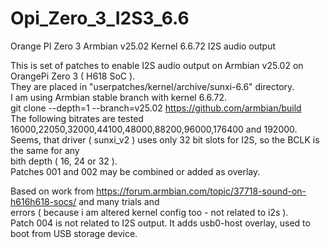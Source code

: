 # Opi_Zero_3_I2S3_6.6
Orange PI Zero 3 Armbian v25.02 Kernel 6.6.72 I2S audio output 

  This is set of patches to enable I2S audio output on Armbian v25.02 on OrangePi Zero 3 ( H618 SoC ).  
They are placed in "userpatches/kernel/archive/sunxi-6.6" directory.  
  I am using Armbian stable branch with kernel 6.6.72.  
    git clone --depth=1 --branch=v25.02 https://github.com/armbian/build  
  The following bitrates are tested 16000,22050,32000,44100,48000,88200,96000,176400 and 192000.  
Seems, that driver ( sunxi_v2 ) uses only 32 bit slots for I2S, so the BCLK is the same for any  
bith depth ( 16, 24 or 32 ).  
Patches 001 and 002 may be combined or added as overlay. 

Based on work from https://forum.armbian.com/topic/37718-sound-on-h616h618-socs/ and many trials and  
errors ( because i am altered kernel config too - not related to i2s ).  
Patch 004 is not related to I2S output. It adds usb0-host overlay, used to boot from USB storage device. 


  







